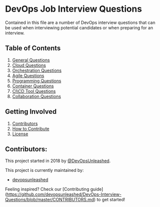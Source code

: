 # DevOps Job Interview Questions

Contained in this file are a number of DevOps interview questions that can be used when interviewing potential candidates or when preparing for an interview. 

## Table of Contents

  1. [General Questions](questions/general-questions.md)
  1. [Cloud Questions](questions/cloud-questions.md)
  1. [Orchestration Questions](questions/orchestration-questions.md)
  1. [Agile Questions](questions/agile-questions.md)
  1. [Programming Questions](questions/programming-questions.md)
  1. [Container Questions](questions/containers-questions.md)
  1. [CI\CD Tool Questions](questions/ci-cd-questions.md)
  1. [Collaboration Questions](questions/collaboration-questions.md)

## Getting Involved

  1. [Contributors](#contributors)
  1. [How to Contribute](https://github.com/devopsunleashed/DevOps-Interview-Questions/blob/master/.github/CONTRIBUTING.md)
  1. [License](https://github.com/devopsunleashed/DevOps-Interview-Questions/blob/master/LICENSE.md)

## Contributors:

This project started in 2018 by [@DevOpsUnleashed](https://twitter.com/devopsunleashed).

This project is currently maintained by:

- [devopsunleashed](https://github.com/devopsunleashed)

Feeling inspired? Check our [Contributing guide]
(https://github.com/devopsunleashed/DevOps-Interview-Questions/blob/master/CONTRIBUTORS.md) to get started!
